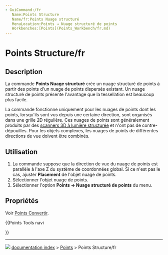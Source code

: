 ```yaml
---
- GuiCommand:/fr
   Name:Points Structure
   Name/fr:Points Nuage structuré
   MenuLocation:Points → Nuage structuré de points
   Workbenches:[Points](Points_Workbench/fr.md)
---
```


# Points Structure/fr

## Description

La commande **Points Nuage structuré** crée un nuage structuré de points à partir des points d\'un nuage de points dispersés existant. Un nuage structuré de points présente l\'avantage que la tessellation est beaucoup plus facile.

La commande fonctionne uniquement pour les nuages de points dont les points, lorsqu\'ils sont vus depuis une certaine direction, sont organisés dans une grille 2D régulière. Ces nuages de points sont généralement produits par des [scanners 3D à lumière structurée](https://fr.wikipedia.org/wiki/Scanner_tridimensionnel#Scanner_%C3%A0_lumi%C3%A8re_structur%C3%A9e) et n\'ont pas de contre-dépouilles. Pour les objets complexes, les nuages de points de différentes directions de vue doivent être combinés.



## Utilisation

1.  La commande suppose que la direction de vue du nuage de points est parallèle à l\'axe Z du système de coordonnées global. Si ce n\'est pas le cas, ajuster **Placement** de l\'objet nuage de points.
2.  Sélectionner l\'objet nuage de points.
3.  Sélectionner l\'option **Points → Nuage structuré de points** du menu.



## Propriétés

Voir [Points Convertir](Points_Convert/fr.md).





{{Points Tools navi

}}



---
![](images/Button_right.svg) [documentation index](../README.md) > [Points](Points_Workbench.md) > Points Structure/fr
